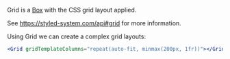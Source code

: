 Grid is a [Box](#/Primitives?id=box) with the CSS grid layout applied.

See https://styled-system.com/api#grid for more information.

Using Grid we can create a complex grid layouts:

```jsx
<Grid gridTemplateColumns="repeat(auto-fit, minmax(200px, 1fr))"></Grid>
```
